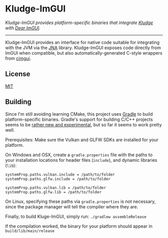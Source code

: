 # Kludge-ImGUI

*Kludge-ImGUI provides platform-specific binaries that integrate
[Kludge](https://github.com/cuchaz/kludge) with [Dear ImGUI](https://github.com/ocornut/imgui).*

---

Kludge-ImGUI provides an interface for native code suitable for integrating with the JVM via the
[JNA](https://github.com/java-native-access/jna) library.
Kludge-ImGUI exposes code directly from ImGUI when compatible, but also automatically-generated
C-style wrappers from [cimgui](https://github.com/cimgui/cimgui).



## License

[MIT](license.txt)


## Building

Since I'm still avoiding learning CMake, this project uses [Gradle](https://gradle.org/)
to build platform-specific binaries. Gradle's support for building C/C++ projects
seems to be [rather new and experimental](https://blog.gradle.org/introducing-the-new-cpp-plugins),
but so far it seems to work pretty well.

Prerequisites: Make sure the Vulkan and GLFW SDKs are installed for your platform.

On Windows and OSX, create a `gradle.properties` file with the paths to your installation locations
for header files (`include`), and dynamic libraries (`lib`):
```
systemProp.paths.vulkan.include = /path/to/folder
systemProp.paths.glfw.include = /path/to/folder

systemProp.paths.vulkan.lib = /path/to/folder
systemProp.paths.glfw.lib = /path/to/folder
```
On Linux, specifying these paths via `gradle.properties` is not necessary, since the package
manager will tell the compiler where they are.

Finally, to build Kluge-ImGUI, simply run:
```./gradlew assembleRelease```

If the compilation worked, the binary for your platform should appear in `build/lib/main/release`
